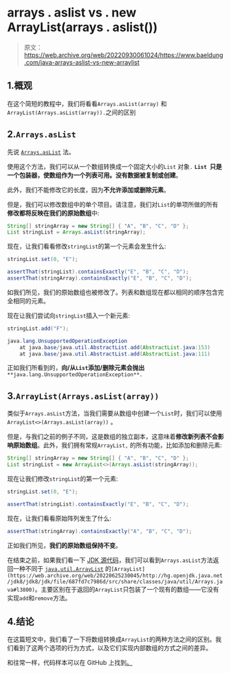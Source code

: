 # arrays . aslist vs . new ArrayList(arrays . aslist())

> 原文：<https://web.archive.org/web/20220930061024/https://www.baeldung.com/java-arrays-aslist-vs-new-arraylist>

## 1.概观

在这个简短的教程中，我们将看看`Arrays.asList(array)` 和`ArrayList(Arrays.asList(array)).`之间的区别

## 2.`Arrays.asList`

先说 [`Arrays.asList`](https://web.archive.org/web/20220625230045/https://docs.oracle.com/en/java/javase/11/docs/api/java.base/java/util/Arrays.html#asList(T...)) 法。

使用这个方法，我们可以从一个数组转换成一个固定大小的`List` 对象`.` **`List `只是一个包装器，使数组作为一个列表可用。没有数据被复制或创建**。

此外，我们不能修改它的长度，因为**不允许添加或删除元素**。

但是，我们可以修改数组中的单个项目。请注意，我们对`List`的单项所做的所有**修改都将反映在我们的原始数组**中:

```java
String[] stringArray = new String[] { "A", "B", "C", "D" };
List stringList = Arrays.asList(stringArray); 
```

现在，让我们看看修改`stringList`的第一个元素会发生什么:

```java
stringList.set(0, "E");

assertThat(stringList).containsExactly("E", "B", "C", "D");
assertThat(stringArray).containsExactly("E", "B", "C", "D");
```

如我们所见，我们的原始数组也被修改了。列表和数组现在都以相同的顺序包含完全相同的元素。

现在让我们尝试向`stringList`插入一个新元素:

```java
stringList.add("F");
```

```java
java.lang.UnsupportedOperationException
	at java.base/java.util.AbstractList.add(AbstractList.java:153)
	at java.base/java.util.AbstractList.add(AbstractList.java:111)
```

正如我们所看到的，**向/从`List`添加/删除元素会抛出** `**java.lang.UnsupportedOperationException**.`

## 3.`ArrayList(Arrays.asList(array))`

类似于`Arrays.asList`方法，当我们需要从数组中创建一个`List`时，我们可以使用`ArrayList<>(Arrays.asList(array))` 。

但是，与我们之前的例子不同，这是数组的独立副本，这意味着**修改新列表不会影响原始数组**。此外，我们拥有常规`ArrayList,` 的所有功能，比如添加和删除元素:

```java
String[] stringArray = new String[] { "A", "B", "C", "D" }; 
List stringList = new ArrayList<>(Arrays.asList(stringArray)); 
```

现在让我们修改`stringList`的第一个元素:

```java
stringList.set(0, "E");

assertThat(stringList).containsExactly("E", "B", "C", "D");
```

现在，让我们看看原始阵列发生了什么:

```java
assertThat(stringArray).containsExactly("A", "B", "C", "D");
```

正如我们所见，**我们的原始数组保持不变**。

在结束之前，如果我们看一下 [JDK 源代码](https://web.archive.org/web/20220625230045/http://hg.openjdk.java.net/jdk8/jdk8/jdk/file/687fd7c7986d/src/share/classes/java/util/Arrays.java#l3791)，我们可以看到`Arrays.asList`方法返回一种不同于 [`java.util.ArrayList`](https://web.archive.org/web/20220625230045/http://hg.openjdk.java.net/jdk8/jdk8/jdk/file/687fd7c7986d/src/share/classes/java/util/ArrayList.java#l106) 的`[ArrayList](https://web.archive.org/web/20220625230045/http://hg.openjdk.java.net/jdk8/jdk8/jdk/file/687fd7c7986d/src/share/classes/java/util/Arrays.java#l3800)`。主要区别在于返回的`ArrayList`只包装了一个现有的数组——它没有实现`add`和`remove`方法。

## 4.结论

在这篇短文中，我们看了一下将数组转换成`ArrayList`的两种方法之间的区别。我们看到了这两个选项的行为方式，以及它们实现内部数组的方式之间的差异。

和往常一样，代码样本可以在 GitHub 上找到[。](https://web.archive.org/web/20220625230045/https://github.com/eugenp/tutorials/tree/master/core-java-modules/java-collections-conversions-2)
